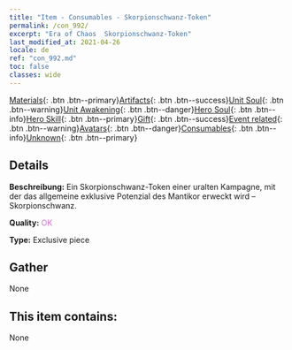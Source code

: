 ```yaml
---
title: "Item - Consumables - Skorpionschwanz-Token"
permalink: /con_992/
excerpt: "Era of Chaos  Skorpionschwanz-Token"
last_modified_at: 2021-04-26
locale: de
ref: "con_992.md"
toc: false
classes: wide
---
```

 [Materials](/ItemsDE/){: .btn .btn--primary}[Artifacts](/ItemsDE/Artifacts/){: .btn .btn--success}[Unit Soul](/ItemsDE/UnitSoul/){: .btn .btn--warning}[Unit Awakening](/ItemsDE/UnitAwakening/){: .btn .btn--danger}[Hero Soul](/ItemsDE/HeroSoul/){: .btn .btn--info}[Hero Skill](/ItemsDE/HeroSkill/){: .btn .btn--primary}[Gift](/ItemsDE/Gift/){: .btn .btn--success}[Event related](/ItemsDE/Events/){: .btn .btn--warning}[Avatars](/ItemsDE/Avatars/){: .btn .btn--danger}[Consumables](/ItemsDE/Consumables/){: .btn .btn--info}[Unknown](/ItemsDE/Unknown/){: .btn .btn--primary}

## Details
 **Beschreibung:** Ein Skorpionschwanz-Token einer uralten Kampagne, mit der das allgemeine exklusive Potenzial des Mantikor erweckt wird – Skorpionschwanz.

 **Quality:** <span style="color: #DA70D6">OK</span>

 **Type:** Exclusive piece

## Gather

  None

## This item contains:

  None


